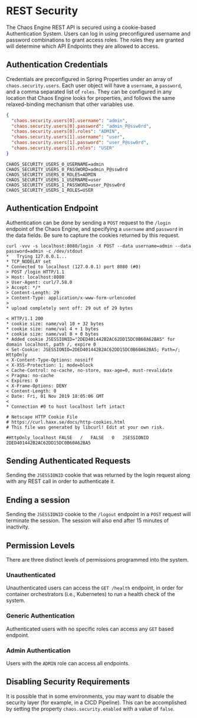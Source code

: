 # REST Security

The Chaos Engine REST API is secured using a cookie-based Authentication System. Users can log in using preconfigured username and password combinations to grant access roles. The roles they are granted will determine which API Endpoints they are allowed to access.

## Authentication Credentials

Credentials are preconfigured in Spring Properties under an array of `chaos.security.users`. Each user object will have a `username`, a `password`, and a comma separated list of `roles`. They can be configured in any location that Chaos Engine looks for properties, and follows the same relaxed-binding mechanism that other variables use. 

``` json tab="Vault"
{
  "chaos.security.users[0].username": "admin",
  "chaos.security.users[0].password": "admin_P@ssw0rd",
  "chaos.security.users[0].roles": "ADMIN",
  "chaos.security.users[1].username": "user",
  "chaos.security.users[1].password": "user_P@ssw0rd",
  "chaos.security.users[1].roles": "USER"
}
```

``` shell tab="ENV Vars"
CHAOS_SECURITY_USERS_0_USERNAME=admin
CHAOS_SECURITY_USERS_0_PASSWORD=admin_P@ssw0rd
CHAOS_SECURITY_USERS_0_ROLES=ADMIN
CHAOS_SECURITY_USERS_1_USERNAME=user
CHAOS_SECURITY_USERS_1_PASSWORD=user_P@ssw0rd
CHAOS_SECURITY_USERS_1_ROLES=USER
```

## Authentication Endpoint

Authentication can be done by sending a `POST` request to the `/login` endpoint of the Chaos Engine, and specifying a `username` and `password` in the data fields. Be sure to capture the cookies returned by this request. 

```shell tab="Request"
curl -vvv -s localhost:8080/login -X POST --data username=admin --data password=admin -c /dev/stdout                
*   Trying 127.0.0.1...
* TCP_NODELAY set
* Connected to localhost (127.0.0.1) port 8080 (#0)
> POST /login HTTP/1.1
> Host: localhost:8080
> User-Agent: curl/7.58.0
> Accept: */*
> Content-Length: 29
> Content-Type: application/x-www-form-urlencoded
> 
* upload completely sent off: 29 out of 29 bytes
```

```shell tab="Response" hl_lines="1 5 6"
< HTTP/1.1 200 
* cookie size: name/val 10 + 32 bytes
* cookie size: name/val 4 + 1 bytes
* cookie size: name/val 8 + 0 bytes
* Added cookie JSESSIONID="2DED401442B2AC62DD15DC0B60A62BA5" for domain localhost, path /, expire 0
< Set-Cookie: JSESSIONID=2DED401442B2AC62DD15DC0B60A62BA5; Path=/; HttpOnly
< X-Content-Type-Options: nosniff
< X-XSS-Protection: 1; mode=block
< Cache-Control: no-cache, no-store, max-age=0, must-revalidate
< Pragma: no-cache
< Expires: 0
< X-Frame-Options: DENY
< Content-Length: 0
< Date: Fri, 01 Nov 2019 18:05:06 GMT
< 
* Connection #0 to host localhost left intact
```

```shell tab="Cookies" hl_lines="5"
# Netscape HTTP Cookie File
# https://curl.haxx.se/docs/http-cookies.html
# This file was generated by libcurl! Edit at your own risk.

#HttpOnly_localhost	FALSE	/	FALSE	0	JSESSIONID	2DED401442B2AC62DD15DC0B60A62BA5
```

## Sending Authenticated Requests

Sending the `JSESSIONID` cookie that was returned by the login request along with any REST call in order to authenticate it.

## Ending a session

Sending the `JSESSIONID` cookie to the `/logout` endpoint in a `POST` request will terminate the session. The session will also end after 15 minutes of inactivity.

## Permission Levels

There are three distinct levels of permissions programmed into the system.

### Unauthenticated

Unauthenticated users can access the `GET /health` endpoint, in order for container orchestrators (i.e., Kubernetes) to run a health check of the system.

### Generic Authentication

Authenticated users with no specific roles can access any `GET` based endpoint.

### Admin Authentication

Users with the `ADMIN` role can access all endpoints. 

## Disabling Security Requirements

It is possible that in some environments, you may want to disable the security layer (for example, in a CICD Pipeline). This can be accomplished by setting the property `chaos.security.enabled` with a value of `false`.
